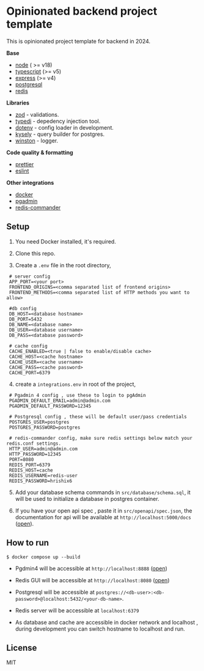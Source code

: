 # Opinionated backend project template

This is opinionated project template for backend in 2024.

**Base**

- [node](https://nodejs.org/en) ( >= v18)
- [typescript](https://www.typescriptlang.org/) (>= v5)
- [express](https://expressjs.com/) (>= v4)
- [postgresql](https://www.postgresql.org/)
- [redis](https://redis.io/)

**Libraries**

- [zod](https://github.com/colinhacks/zod) - validations.
- [typedi](https://github.com/typestack/typedi) - depedency injection tool.
- [dotenv](https://github.com/motdotla/dotenv) - config loader in development.
- [kysely](https://github.com/kysely-org/kysely) - query builder for postgres.
- [winston](https://github.com/winstonjs/winston) - logger.

**Code quality & formatting**

- [prettier](https://prettier.io/)
- [eslint](https://eslint.org/)

**Other integrations**

- [docker](https://docs.docker.com/)
- [pgadmin](https://www.pgadmin.org/)
- [redis-commander](https://www.npmjs.com/package/redis-commander)

## Setup

1. You need Docker installed, it's required.

2. Clone this repo.

3. Create a `.env` file in the root directory,

```env
 # server config
 APP_PORT=<your port>
 FRONTEND_ORIGINS=<comma separated list of frontend origins>
 FRONTEND_METHODS=<comma separated list of HTTP methods you want to allow>

 #db config
 DB_HOST=<database hostname>
 DB_PORT=5432
 DB_NAME=<database name>
 DB_USER=<database username>
 DB_PASS=<database password>

 # cache config
 CACHE_ENABLED=<true | false to enable/disable cache>
 CACHE_HOST=<cache hostname>
 CACHE_USER=<cache username>
 CACHE_PASS=<cache password>
 CACHE_PORT=6379
```

4. create a `integrations.env` in root of the project,

```env
 # Pgadmin 4 config , use these to login to pgAdmin
 PGADMIN_DEFAULT_EMAIL=admin@admin.com
 PGADMIN_DEFAULT_PASSWORD=12345

 # Postgresql config , these will be default user/pass credentials
 POSTGRES_USER=postgres
 POSTGRES_PASSWORD=postgres

 # redis-commander config, make sure redis settings below match your redis.conf settings.
 HTTP_USER=admin@admin.com
 HTTP_PASSWORD=12345
 PORT=8080
 REDIS_PORT=6379
 REDIS_HOST=cache
 REDIS_USERNAME=redis-user
 REDIS_PASSWORD=hrishix6
```

5. Add your database schema commands in `src/database/schema.sql`, it will be used to initialize a database in postgres container.

6. If you have your open api spec , paste it in `src/openapi/spec.json`, the documentation for api will be available at `http://localhost:5000/docs`
   ([open](http://localhost:5000/docs)).

## How to run

```shell
$ docker compose up --build
```

- Pgdmin4 will be accessible at `http://localhost:8888` ([open](http://localhost:8888))
- Redis GUI will be accessible at `http://localhost:8080` ([open](http://localhost:8080))
- Postgresql will be accessible at `postgres://<db-user>:<db-password>@localhost:5432/<your-db-name>`.
- Redis server will be accessible at `localhost:6379`

- As database and cache are accessible in docker network and localhost , during development you can switch hostname to localhost and run.

## License

MIT
